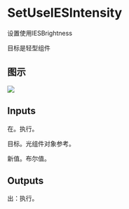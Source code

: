 # SetUseIESIntensity

设置使用IESBrightness

目标是轻型组件

## 图示

![]($-20221218-20344221.png)

## Inputs

在。执行。

目标。光组件对象参考。

新值。布尔值。  

## Outputs

出：执行。
